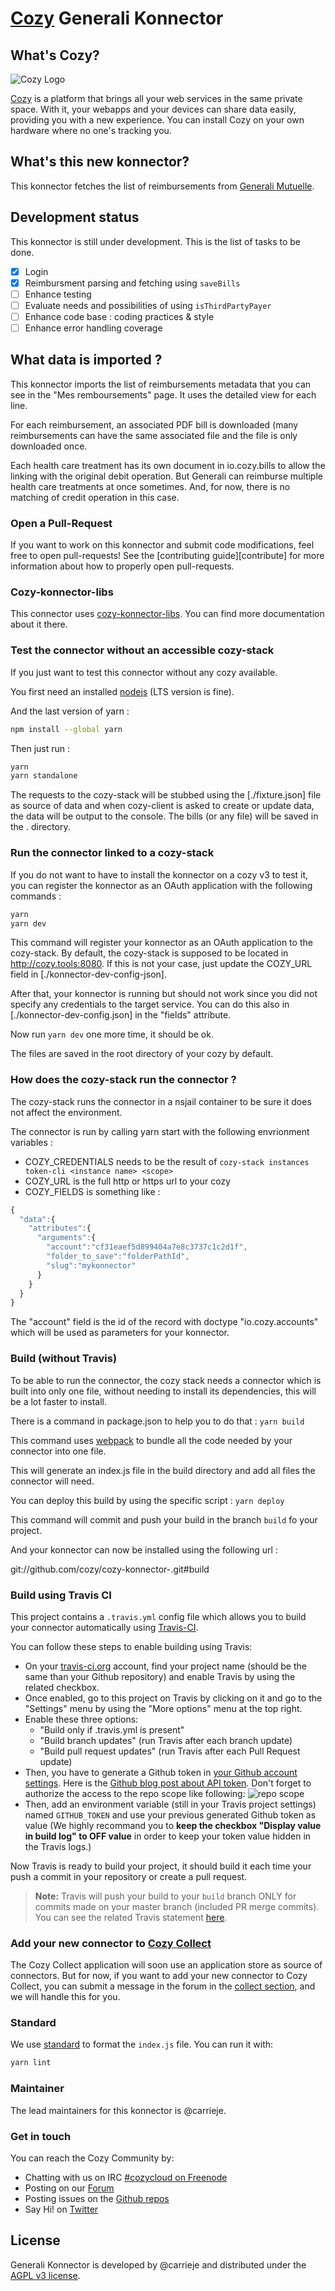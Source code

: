 [Cozy][cozy] Generali Konnector
===============================

What's Cozy?
------------

![Cozy Logo](https://cdn.rawgit.com/cozy/cozy-guidelines/master/templates/cozy_logo_small.svg)

[Cozy] is a platform that brings all your web services in the same private space. With it, your webapps and your devices can share data easily, providing you with a new experience. You can install Cozy on your own hardware where no one's tracking you.

What's this new konnector?
--------------------------

This konnector fetches the list of reimbursements from [Generali Mutuelle][generali].

Development status
------------------

This konnector is still under development.
This is the list of tasks to be done.

- [x] Login
- [x] Reimbursment parsing and fetching using `saveBills`
- [ ] Enhance testing
- [ ] Evaluate needs and possibilities of using `isThirdPartyPayer`
- [ ] Enhance code base : coding practices & style
- [ ] Enhance error handling coverage

What data is imported ?
-----------------------

This konnector imports the list of reimbursements metadata that you can see in the "Mes remboursements" page.
It uses the detailed view for each line.

For each reimbursement, an associated PDF bill is downloaded (many reimbursements can have the
same associated file and the file is only downloaded once.

Each health care treatment has its own document in io.cozy.bills to allow the linking with the original debit operation.
But Generali can reimburse multiple health care treatments at once sometimes. And, for now, there is
no matching of credit operation in this case.

### Open a Pull-Request

If you want to work on this konnector and submit code modifications, feel free to open pull-requests! See the [contributing guide][contribute] for more information about how to properly open pull-requests.

### Cozy-konnector-libs

This connector uses [cozy-konnector-libs](https://github.com/cozy/cozy-konnector-libs). You can
find more documentation about it there.

### Test the connector without an accessible cozy-stack

If you just want to test this connector without any cozy available.

You first need an installed [nodejs] (LTS version is fine).

And the last version of yarn :

```sh
npm install --global yarn
```

Then just run :

```sh
yarn
yarn standalone
```

The requests to the cozy-stack will be stubbed using the [./fixture.json] file as source of data
and when cozy-client is asked to create or update data, the data will be output to the console.
The bills (or any file) will be saved in the . directory.

### Run the connector linked to a cozy-stack

If you do not want to have to install the konnector on a cozy v3 to test it, you can register the
konnector as an OAuth application with the following commands :

```sh
yarn
yarn dev
```

This command will register your konnector as an OAuth application to the cozy-stack. By default,
the cozy-stack is supposed to be located in http://cozy.tools:8080. If this is not your case, just
update the COZY_URL field in [./konnector-dev-config-json].

After that, your konnector is running but should not work since you did not specify any credentials to
the target service. You can do this also in [./konnector-dev-config.json] in the "fields"
attribute.

Now run `yarn dev` one more time, it should be ok.

The files are saved in the root directory of your cozy by default.

### How does the cozy-stack run the connector ?

The cozy-stack runs the connector in a nsjail container to be sure it does not affect the environment.

The connector is run by calling yarn start with the following envrionment variables :

 - COZY_CREDENTIALS needs to be the result of `cozy-stack instances token-cli <instance name> <scope>`
 - COZY_URL is the full http or https url to your cozy
 - COZY_FIELDS is something like :
```javascript
{
  "data":{
    "attributes":{
      "arguments":{
        "account":"cf31eaef5d899404a7e8c3737c1c2d1f",
        "folder_to_save":"folderPathId",
        "slug":"mykonnector"
      }
    }
  }
}
```

The "account" field is the id of the record with doctype "io.cozy.accounts" which will be used as
parameters for your konnector.

### Build (without Travis)

To be able to run the connector, the cozy stack needs a connector which is built into only one
file, without needing to install its dependencies, this will be a lot faster to install.

There is a command in package.json to help you to do that : `yarn build`

This command uses [webpack] to bundle all the code needed by your connector into one file.

This will generate an index.js file in the build directory and add all files the connector will need.

You can deploy this build by using the specific script : `yarn deploy`

This command will commit and push your build in the branch `build` fo your project.

And your konnector can now be installed using the following url :

git://github.com/cozy/cozy-konnector-<yourkonnector>.git#build

### Build using Travis CI

This project contains a `.travis.yml` config file which allows you to build your connector
automatically using [Travis-CI][travis].

You can follow these steps to enable building using Travis:

* On your [travis-ci.org][travis] account, find your project name (should be the same than your Github repository) and enable Travis by using the related checkbox.
* Once enabled, go to this project on Travis by clicking on it and go to the "Settings" menu by using the "More options" menu at the top right.
* Enable these three options:
    * "Build only if .travis.yml is present"
    * "Build branch updates" (run Travis after each branch update)
    * "Build pull request updates" (run Travis after each Pull Request update)
* Then, you have to generate a Github token in [your Github account settings](https://github.com/settings/tokens). Here is the [Github blog post about API token](https://github.com/blog/1509-personal-api-tokens). Don't forget to authorize the access to the repo scope like following: ![repo scope](https://cloud.githubusercontent.com/assets/10224453/26671128/aa735ec2-46b4-11e7-9cd0-25310100e05e.png)
* Then, add an environment variable (still in your Travis project settings) named `GITHUB_TOKEN` and use your previous generated Github token as value (We highly recommand you to __keep the checkbox "Display value in build log" to OFF value__ in order to keep your token value hidden in the Travis logs.)

Now Travis is ready to build your project, it should build it each time your push a commit in your repository or create a pull request.

> __Note:__ Travis will push your build to your `build` branch ONLY for commits made on your master branch (included PR merge commits). You can see the related Travis statement [here](https://github.com/cozy/cozy-konnector-template/blob/master/.travis.yml#L27).

### Add your new connector to [Cozy Collect](https://github.com/cozy/cozy-collect)

The Cozy Collect application will soon use an application store as source of connectors. But for
now, if you want to add your new connector to Cozy Collect, you can submit a message in the forum
in the [collect section](https://forum.cozy.io/c/francais/collect-fr), and we will handle this for
you.

### Standard

We use [standard] to format the `index.js` file. You can run it with:

```sh
yarn lint
```

### Maintainer

The lead maintainers for this konnector is @carrieje.


### Get in touch

You can reach the Cozy Community by:

- Chatting with us on IRC [#cozycloud on Freenode][freenode]
- Posting on our [Forum]
- Posting issues on the [Github repos][github]
- Say Hi! on [Twitter]


License
-------

Generali Konnector is developed by @carrieje and distributed under the [AGPL v3 license][agpl-3.0].

[cozy]: https://cozy.io "Cozy Cloud"
[agpl-3.0]: https://www.gnu.org/licenses/agpl-3.0.html
[freenode]: http://webchat.freenode.net/?randomnick=1&channels=%23cozycloud&uio=d4
[forum]: https://forum.cozy.io/
[github]: https://github.com/cozy/
[nodejs]: https://nodejs.org/
[standard]: https://standardjs.com
[twitter]: https://twitter.com/mycozycloud
[generali]: https://www.generali.fr
[webpack]: https://webpack.js.org
[yarn]: https://yarnpkg.com
[travis]: https://travis-ci.org
